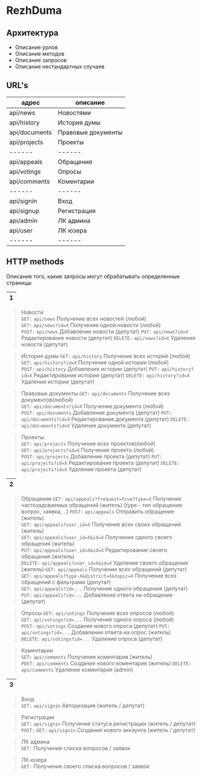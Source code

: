 
# RezhDuma


## Архитектура






- Описание урлов
- Описание методов
- Описание запросов
- Описание нестандартных случаев


## URL's


| адрес | описание |
| ------ | ------ |
| api/news | Новостями  |
| api/history | История думы |
| api/documents | Правовые документы |
| api/projects | Проекты |
| ------ | ------ |
| api/appeals | Обращения|
| api/votings | Опросы|
| api/comments | Коментарии |
| ------ | ------ |
| api/signin | Вход |
| api/signup | Регистрация |
| api/admin | ЛК админа |
| api/user | ЛК юзера |
| ------ | ------ |


## HTTP methods

Описание того, какие запросы могут обрабатывать определенные страницы

|  1 |
| ------ |
>  Новости   
`GET:` `api/news`   Получение всех новостей (любой)  
`GET:` `api/news?id=X`   Получение одной новости (любой)  
`POST:` `api/news`  Добавление новости (депутат)
`PUT:` `api/news?id=X`  Редактирование новости (депутат)
`DELETE:` `api/news?id=X`  Удаление новости (депутат)

>  История думы
>  `GET:` `api/history`   Получение всех историй (любой)  
`GET:` `api/history?id=X`   Получение одной истории (любой)  
`POST:` `api/history`  Добавление истории (депутат)
`PUT:` `api/history?id=X`  Редактирование истории (депутат)
`DELETE:` `api/history?id=X`  Удаление истории (депутат)

>  Правовые документы
`GET:` `api/documents`   Получение всех документов(любой)  
`GET:` `api/documents?id=X`   Получение документа (любой)  
`POST:` `api/documents`  Добавление документа (депутат)
`PUT:` `api/documents?id=X`  Редактирование документа (депутат)
`DELETE:` `api/documents?id=X`  Удаление документа (депутат)

>  Проекты      
`GET:` `api/projects`   Получение всех проектов(любой)  
`GET:` `api/projects?id=X`   Получение проекта (любой)  
`POST:` `api/projects`  Добавление проекта (депутат)
`PUT:` `api/projects?id=X`  Редактирование проекта (депутат)
`DELETE:` `api/projects?id=X`  Удаление проекта (депутат)


|  2 |
| ------ |

>  Обращения
`GET:` `api/appeals?frequent=true?type=X` Получение частозадоваемых обращений (житель)  [type - тип обращения: вопрос, заявка, ..]
`POST:` `api/appeals` Отправить обращение (житель)  
`GET:` `api/appeals?user_id=X` Получение всех своих обращений (житель)  
`GET:` `api/appeals?user_id=X&id=X` Получение одного своего обращения (житель)  
`PUT:` `api/appeals?user_id=X&id=X` Редактирование своего обращения (житель)  
`DELETE:` `api/appeals?user_id=X&id=X` Удаление своего обращения (житель) 
`GET:` `api/appeals` Получение всех обращений (депутат)  
`GET:` `api/appeals?type-X&district=X&topic=X` Получение всех обращений с фильтрами (депутат)    
`GET:` `api/appeals?id=...` Получение одного обращения (депутат)                              
`PUT:` `api/appeals?id=...`  Добавление ответа на обращение (депутат)        

>  Опросы
`GET:` `api/votings` Получение всех опросов (любой)   
`GET:` `api/votings?id=...` Получение одного опроса (любой)                              
`POST:` `api/votings` Создание нового опроса (депутат) 
`PUT:` `api/votings?id=...`  Добавление ответа на опрос (житель)        
`DELETE:` `api/votings?id=...`  Удаление опроса (депутат)

>  Коментарии      
`GET:` `api/comments`  Получение коментарив (житель)                           
`POST:` `api/comments`  Создание нового коментария (житель) 
`DELETE:` `api/comments`    Удаление коментария (admin)

|  3 |
| ------ |
>  Вход      
`GET:` `api/signin`   Авторизация (житель / депутат)                         

>  Регистрация      
`GET:` `api/signin` Получение статуса регистрации  (житель / депутат)                  
`POST:` `GET:` `api/signin`  Создание нового аккаунта  (житель / депутат)                          

>  ЛК админа      
`GET:`   Получение списка вопросов / заявок 

>  ЛК юзера      
`GET:`   Получение своего списка вопросов / заявок 






